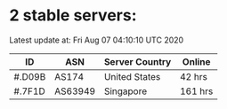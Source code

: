 # 2 stable servers:

Latest update at: Fri Aug 07 04:10:10 UTC 2020

| ID | ASN | Server Country | Online |
| -- | --- | -------------- | ------ |
| #.D09B | AS174 | United States | 42 hrs |
| #.7F1D | AS63949 | Singapore | 161 hrs |

